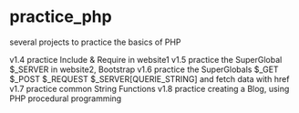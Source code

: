 # practice_php
several projects to practice the basics of PHP

v1.4 practice Include & Require in website1
v1.5 practice the SuperGlobal $_SERVER in website2, Bootstrap 
v1.6 practice the SuperGlobals $_GET $_POST $_REQUEST $_SERVER[QUERIE_STRING] and fetch data with href 
v1.7 practice common String Functions
v1.8 practice creating a Blog, using PHP procedural programming